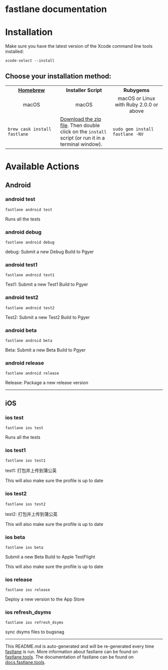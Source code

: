 fastlane documentation
================
# Installation

Make sure you have the latest version of the Xcode command line tools installed:

```
xcode-select --install
```

## Choose your installation method:

<table width="100%" >
<tr>
<th width="33%"><a href="http://brew.sh">Homebrew</a></td>
<th width="33%">Installer Script</td>
<th width="33%">Rubygems</td>
</tr>
<tr>
<td width="33%" align="center">macOS</td>
<td width="33%" align="center">macOS</td>
<td width="33%" align="center">macOS or Linux with Ruby 2.0.0 or above</td>
</tr>
<tr>
<td width="33%"><code>brew cask install fastlane</code></td>
<td width="33%"><a href="https://download.fastlane.tools">Download the zip file</a>. Then double click on the <code>install</code> script (or run it in a terminal window).</td>
<td width="33%"><code>sudo gem install fastlane -NV</code></td>
</tr>
</table>

# Available Actions
## Android
### android test
```
fastlane android test
```
Runs all the tests
### android debug
```
fastlane android debug
```
debug: Submit a new Debug Build to Pgyer
### android test1
```
fastlane android test1
```
Test1: Submit a new Test1 Build to Pgyer
### android test2
```
fastlane android test2
```
Test2: Submit a new Test2 Build to Pgyer
### android beta
```
fastlane android beta
```
Beta: Submit a new Beta Build to Pgyer
### android release
```
fastlane android release
```
Release: Package a new release version

----

## iOS
### ios test
```
fastlane ios test
```
Runs all the tests
### ios test1
```
fastlane ios test1
```
test1: 打包并上传到蒲公英

This will also make sure the profile is up to date
### ios test2
```
fastlane ios test2
```
test2: 打包并上传到蒲公英

This will also make sure the profile is up to date
### ios beta
```
fastlane ios beta
```
Submit a new Beta Build to Apple TestFlight

This will also make sure the profile is up to date
### ios release
```
fastlane ios release
```
Deploy a new version to the App Store
### ios refresh_dsyms
```
fastlane ios refresh_dsyms
```
sync dsyms files to bugsnag

----

This README.md is auto-generated and will be re-generated every time [fastlane](https://fastlane.tools) is run.
More information about fastlane can be found on [fastlane.tools](https://fastlane.tools).
The documentation of fastlane can be found on [docs.fastlane.tools](https://docs.fastlane.tools).
